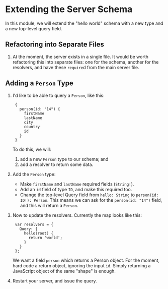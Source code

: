 # Extending the Server Schema

In this module, we will extend the "hello world" schema with a new type and a new top-level query field.

## Refactoring into Separate Files

1. At the moment, the server exists in a single file.
   It would be worth refactoring this into separate files:
   one for the schema, another for the resolvers, and have these
   `require`d from the main server file.

## Adding a `Person` Type

1. I'd like to be able to query a `Person`, like this:

        {
          person(id: "14") {
            firstName
            lastName
            city
            country
            id
          }
        }

   To do this, we will:

      1. add a new `Person` type to our schema; and
      2. add a resolver to return some data.

2. Add the `Person` type:
   - Make `firstName` and `lastName` required fields (`String!`).
   - Add an `id` field of type `ID`, and make this required too.
   - Change the top-level Query field from `hello: String` to `person(id: ID!): Person`. This means we can ask for the `person(id: "14")` field, and this will return a `Person`.


3. Now to update the resolvers. Currently the map looks like this:

        var resolvers = {
          Query: {
            hello(root) {
              return 'world';
            }
          }
        };

   We want a field `person` which returns a Person object.
   For the moment, hard code a return object, ignoring the input `id`. Simply returning a JavaScript object of the same "shape" is enough.

4. Restart your server, and issue the query.
